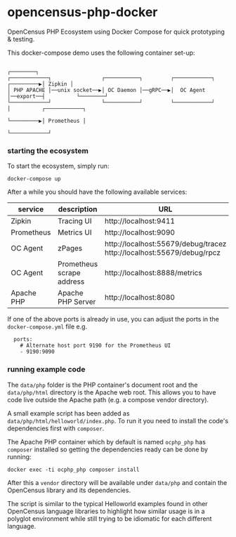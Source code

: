 # opencensus-php-docker
OpenCensus PHP Ecosystem using Docker Compose for quick prototyping &amp;
testing.

This docker-compose demo uses the following container set-up:

```
                                                                                       ┌────────┐
┌────────────┐                ┌───────────┐         ┌────────────┐          ┌─────────▶│ Zipkin │
│ PHP APACHE │──unix socket──▶│ OC Daemon │──gRPC──▶│  OC Agent  │──export──┤          └────────┘
└────────────┘                └───────────┘         └────────────┘          │          ┌────────────┐
                                                                            └─────────▶│ Prometheus │
                                                                                       └────────────┘
```

### starting the ecosystem

To start the ecosystem, simply run:
```shell
docker-compose up
```

After a while you should have the following available services:

service    | description               | URL
-----------|---------------------------|-----
Zipkin     | Tracing UI                | http://localhost:9411
Prometheus | Metrics UI                | http://localhost:9090
OC Agent   | zPages                    | http://localhost:55679/debug/tracez<br>http://localhost:55679/debug/rpcz
OC Agent   | Prometheus scrape address | http://localhost:8888/metrics
Apache PHP | Apache PHP Server         | http://localhost:8080

If one of the above ports is already in use, you can adjust the ports in the
`docker-compose.yml` file e.g.

```
  ports:
    # Alternate host port 9190 for the Prometheus UI
    - 9190:9090
```

### running example code

The `data/php` folder is the PHP container's document root and the
`data/php/html` directory is the Apache web root. This allows you to have code
live outside the Apache path (e.g. a compose vendor directory).

A small example script has been added as `data/php/html/helloworld/index.php`.
To run it you need to install the code's dependencies first with `composer`.

The Apache PHP container which by default is named `ocphp_php` has `composer`
installed so getting the dependencies ready can be done by running:

```shell
docker exec -ti ocphp_php composer install
```

After this a `vendor` directory will be available under `data/php` and contain
the OpenCensus library and its dependencies.

The script is similar to the typical Helloworld examples found in other
OpenCensus language libraries to highlight how similar usage is in a polyglot
environment while still trying to be idiomatic for each different language.
